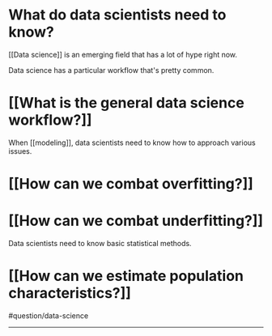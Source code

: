# What do data scientists need to know?
[[Data science]] is an emerging field that has a lot of hype right now. 

Data science has a particular workflow that's pretty common. 
# [[What is the general data science workflow?]]

When [[modeling]], data scientists need to know how to approach various issues. 
# [[How can we combat overfitting?]]
# [[How can we combat underfitting?]]

Data scientists need to know basic statistical methods. 
# [[How can we estimate population characteristics?]]

#question/data-science 

---
